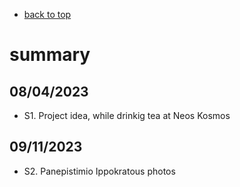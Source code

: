 

* [back to top](README.md)

# summary

## 08/04/2023
- S1. Project idea, while drinkig tea at Neos Kosmos

## 09/11/2023
- S2. Panepistimio Ippokratous photos